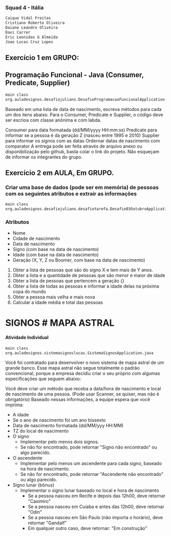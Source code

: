 ### Squad 4 - Itália

```bash
Caique Vidal Freitas
Cristiano Roberto Oliveira
Daiane Leandro Oliveira
Davi Carrer
Eric Leonidas G Almeida
Joao Lucas Cruz Lopes
```

## Exercício 1 em GRUPO:

## Programação Funcional - Java (Consumer, Predicate, Supplier)

```bash
main class
org.auladesignos.desafiojuliano.DesafioProgramacaoFuncionalApplication.java
```

Baseado em uma lista de data de nascimento, escreva métodos para cada um dos itens abaixo.
Para o Consumer, Predicate e Supplier, o código deve ser escrioa com classe anônima e com labda.

Consumer para data formatada (dd/MM/yyyy HH:mm:ss)
Predicate para informar se a pessoa é da geração Z (nasceu entre 1995 e 2010)
Supplier para informar os signos com as datas
Ordernar datas de nascimento com comparator
A entrega pode ser feita através de arquivo anexo ou disponibilização pelo github, basta colar o link do projeto. Não
esqueçam de informar os integrantes do grupo.

## Exercício 2 em AULA, Em GRUPO.

### Criar uma base de dados (pode ser em memória) de pessoas com os seguintes atributos e extrair as informações

```bash
main class
org.auladesignos.desafiojuliano.desafiotarefa.Desafio03OutubroApplication.java
```

### Atributos

- Nome
- Cidade de nascimento
- Data de nascimento
- Signo (com base na data de nascimento)
- Idade (com base na data de nascimento)
- Geração (X, Y, Z ou Boomer, com base na data de nascimento)


1. Obter a lista de pessoas que são do signo X e tem mais de Y anos.
2. Obter a lista e a quantidade de pessoas que são menor e maior de idade
3. Obter a lista de pessoas que pertencem a geração {}
4. Obter a lista de todas as pessoas e informar a idade delas na próxima copa do mundo
5. Obter a pessoa mais velha e mais nova
6. Calcular a idade média e total das pessoas

# SIGNOS # MAPA ASTRAL

#### Atividade Individual

```bash
main class
org.auladesignos.sistemasignoslucas.SistemaSignosApplication.java
```

Você foi contratado para desenvolver o novo sistema de mapa astral de um grande banco.
Esse mapa astral não segue totalmente o padrão convencional, porque a empresa decidiu criar o seu próprio com algumas
especificações que seguem abaixo:

Você deve criar um método que receba a data/hora de nascimento e local de nascimento de uma pessoa. (Pode usar Scanner,
se quiser, mas não é obrigatório)
Baseado nessas informações, a equipe espera que você imprima:

- A idade
- Se o ano de nascimento foi um ano bissexto
- Data de nascimento formatada (dd/MM/yyy HH:MM)
- TZ do local de nascimento
- O signo
    - Implementar pelo menos dois signos.
    - Se não for encontrado, pode retornar "Signo não encontrado" ou algo parecido.
- O ascendente
    - Implementar pelo menos um ascendente para cada signo, baseado na hora de nascimento.
    - Se não for encontrado, pode retornar "Ascendente não encontrado" ou algo parecido.
- Signo lunar (bônus)
    - Implementar o signo lunar baseado no local e hora de nascimento
        - Se a pessoa nasceu em Recife e depois das 12h00, deve retornar "Casimiro"
        - Se a pessoa nasceu em Cuiaba e antes das 12h00, deve retornar "Odin"
        - Se a pessoa nasceu em São Paulo (não importa o horário), deve retornar "Gandalf"
        - Em qualquer outro caso, deve retornar: "Em construção"

    
